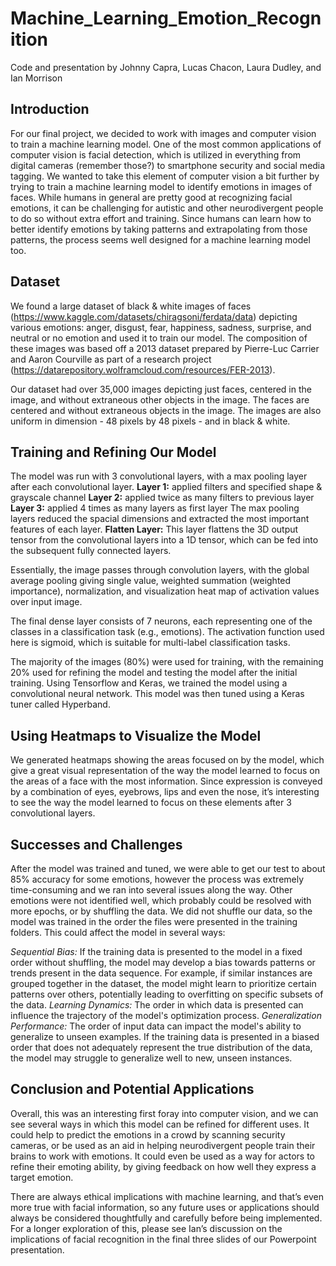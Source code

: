 # Machine_Learning_Emotion_Recognition
Code and presentation by Johnny Capra, Lucas Chacon, Laura Dudley, and Ian Morrison 

## Introduction 

For our final project, we decided to work with images and computer vision to train a machine learning model.  One of the most common applications of computer vision is facial detection, which is utilized in everything from digital cameras (remember those?) to smartphone security and social media tagging. We wanted to take this element of computer vision a bit further by trying to train a machine learning model to identify emotions in images of faces. While humans in general are pretty good at recognizing facial emotions, it can be challenging for autistic and other neurodivergent people to do so without extra effort and training. Since humans can learn how to better identify emotions by taking patterns and extrapolating from those patterns, the process seems well designed for a machine learning model too.

## Dataset

We found a large dataset of black & white images of faces (https://www.kaggle.com/datasets/chiragsoni/ferdata/data) depicting various emotions: anger, disgust, fear, happiness, sadness, surprise, and neutral or no emotion and used it to train our model. The composition of these images was based off a 2013 dataset prepared by Pierre-Luc Carrier and Aaron Courville as part of a research project (https://datarepository.wolframcloud.com/resources/FER-2013). 

Our dataset had over 35,000 images depicting just faces, centered in the image, and without extraneous other objects in the image. The faces are centered and without extraneous objects in the image. The images are also uniform in dimension - 48 pixels by 48 pixels - and in black & white. 

## Training and Refining Our Model

The model was run with 3 convolutional layers, with a max pooling layer after each convolutional layer. 
**Layer 1:** applied filters and specified shape & grayscale channel
**Layer 2:** applied twice as many filters to previous layer
**Layer 3:** applied 4 times as many layers as first layer
The max pooling layers reduced the spacial dimensions and extracted the most important features of each layer.
**Flatten Layer:** This layer flattens the 3D output tensor from the convolutional layers into a 1D tensor, which can be fed into the subsequent fully connected layers. 

Essentially, the image passes through convolution layers, with the global average pooling giving single value, weighted summation (weighted importance), normalization, and visualization heat map of activation values over input image.

The final dense layer consists of 7 neurons, each representing one of the classes in a classification task (e.g., emotions). The activation function used here is sigmoid, which is suitable for multi-label classification tasks.

The majority of the images (80%) were used for training, with the remaining 20% used for refining the model and testing the model after the initial training. Using Tensorflow and Keras, we trained the model using a convolutional neural network. This model was then tuned using a Keras tuner called Hyperband.

## Using Heatmaps to Visualize the Model

We generated heatmaps showing the areas focused on by the model, which give a great visual representation of the way the model learned to focus on the areas of a face with the most information. Since expression is conveyed by a combination of eyes, eyebrows, lips and even the nose, it’s interesting to see the way the model learned to focus on these elements after 3 convolutional layers.

## Successes and Challenges

After the model was trained and tuned, we were able to get our test to about 85% accuracy for some emotions, however the process was extremely time-consuming and we ran into several issues along the way. Other emotions were not identified well, which probably could be resolved with more epochs, or by shuffling the data.
We did not shuffle our data, so the model was trained in the order the files were presented in the training folders. This could affect the model in several ways: 

_Sequential Bias:_ If the training data is presented to the model in a fixed order without shuffling, the model may develop a bias towards patterns or trends present in the data sequence. For example, if similar instances are grouped together in the dataset, the model might learn to prioritize certain patterns over others, potentially leading to overfitting on specific subsets of the data.
_Learning Dynamics:_ The order in which data is presented can influence the trajectory of the model's optimization process. 
_Generalization Performance:_ The order of input data can impact the model's ability to generalize to unseen examples. If the training data is presented in a biased order that does not adequately represent the true distribution of the data, the model may struggle to generalize well to new, unseen instances.

## Conclusion and Potential Applications
Overall, this was an interesting first foray into computer vision, and we can see several ways in which this model can be refined for different uses. It could help to predict the emotions in a crowd by scanning security cameras, or be used as an aid in helping neurodivergent people train their brains to work with emotions. It could even be used as a way for actors to refine their emoting ability, by giving feedback on how well they express a target emotion. 

There are always ethical implications with machine learning, and that’s even more true with facial information, so any future uses or applications should always be considered thoughtfully and carefully before being implemented. For a longer exploration of this, please see Ian’s discussion on the implications of facial recognition in the final three slides of our Powerpoint presentation.
